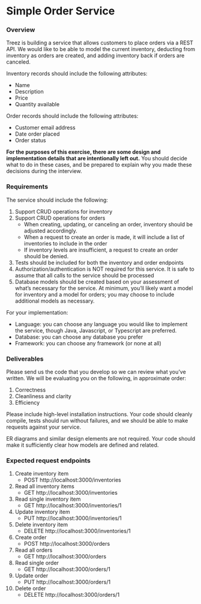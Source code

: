 # Simple Order Service

### Overview

Treez is building a service that allows customers to place orders via a REST API. We would like to be able to model the current inventory, deducting from inventory as orders are created, and adding inventory back if orders are canceled.

Inventory records should include the following attributes:

- Name
- Description
- Price
- Quantity available

Order records should include the following attributes:

- Customer email address
- Date order placed
- Order status

**For the purposes of this exercise, there are some design and implementation details that are intentionally left out.** You should decide what to do in these cases, and be prepared to explain why you made these decisions during the interview.

### Requirements

The service should include the following:

1. Support CRUD operations for inventory
2. Support CRUD operations for orders
   - When creating, updating, or canceling an order, inventory should be adjusted accordingly.
   - When a request to create an order is made, it will include a list of inventories to include in the order
   - If inventory levels are insufficient, a request to create an order should be denied.
3. Tests should be included for both the inventory and order endpoints
4. Authorization/authentication is NOT required for this service. It is safe to assume that all calls to the service should be processed
5. Database models should be created based on your assessment of what’s necessary for the service. At minimum, you’ll likely want a model for inventory and a model for orders; you may choose to include additional models as necessary.

For your implementation:

- Language: you can choose any language you would like to implement the service, though Java, Javascript, or Typescript are preferred.
- Database: you can choose any database you prefer
- Framework: you can choose any framework (or none at all)

### Deliverables

Please send us the code that you develop so we can review what you’ve written. We will be evaluating you on the following, in approximate order:

1. Correctness
2. Cleanliness and clarity
3. Efficiency

Please include high-level installation instructions. Your code should cleanly compile, tests should run without failures, and we should be able to make requests against your service.

ER diagrams and similar design elements are not required. Your code should make it sufficiently clear how models are defined and related.

### Expected request endpoints

1. Create inventory item
   - POST http://localhost:3000/inventories
2. Read all inventory items
   - GET http://localhost:3000/inventories
3. Read single inventory item
   - GET http://localhost:3000/inventories/1
4. Update inventory item
   - PUT http://localhost:3000/inventories/1
5. Delete inventory item
   - DELETE http://localhost:3000/inventories/1
6. Create order
   - POST http://localhost:3000/orders
7. Read all orders
   - GET http://localhost:3000/orders
8. Read single order
   - GET http://localhost:3000/orders/1
9. Update order
   - PUT http://localhost:3000/orders/1
10. Delete order
    - DELETE http://localhost:3000/orders/1
